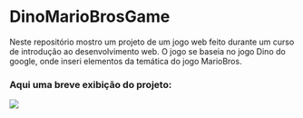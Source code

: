 # DinoMarioBrosGame
Neste repositório mostro um projeto de um jogo web feito durante um curso de introdução ao desenvolvimento web. O jogo se baseia no jogo Dino do google, onde inseri elementos da temática do jogo MarioBros.

### Aqui uma breve exibição do projeto: <br>
<img src="jogo_mario_jump/imagens/exibição.gif">
